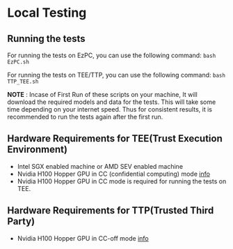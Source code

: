 # Local Testing

## Running the tests
For running the tests on EzPC, you can use the following command:
```bash EzPC.sh```

For running the tests on TEE/TTP, you can use the following command:
```bash TTP_TEE.sh```

**NOTE** : Incase of First Run of these scripts on your machine, It will download the required models and data for the tests. This will take some time depending on your internet speed. Thus for consistent results, it is recommended to run the tests again after the first run.


## Hardware Requirements for TEE(Trust Execution Environment)
- Intel SGX enabled machine or AMD SEV enabled machine
- Nvidia H100 Hopper GPU in CC (confidential computing) mode [info](https://images.nvidia.com/aem-dam/en-zz/Solutions/data-center/HCC-Whitepaper-v1.0.pdf)
- Nvidia H100 Hopper GPU in CC mode is required for running the tests on TEE.

## Hardware Requirements for TTP(Trusted Third Party)
- Nvidia H100 Hopper GPU in CC-off mode [info](https://images.nvidia.com/aem-dam/en-zz/Solutions/data-center/HCC-Whitepaper-v1.0.pdf)
